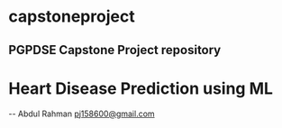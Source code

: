 # capstoneproject

## PGPDSE Capstone Project repository
#  Heart Disease Prediction using ML

-- Abdul Rahman pj158600@gmail.com